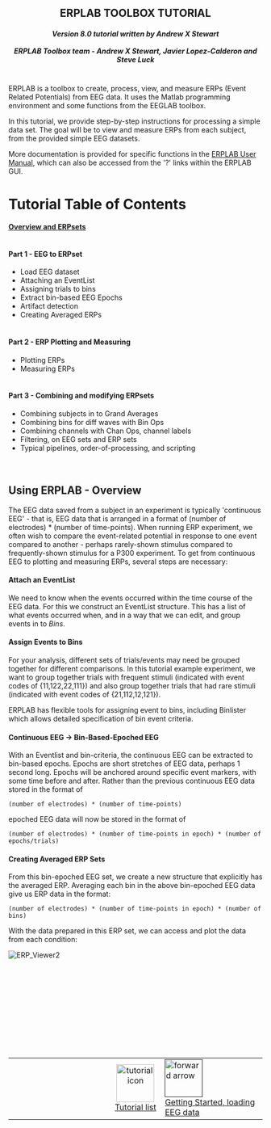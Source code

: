 <h2 align="center">ERPLAB TOOLBOX TUTORIAL </h2>
<h5 align="center">
Version 8.0 tutorial written by Andrew X Stewart <br><br>
ERPLAB Toolbox team -  Andrew X Stewart, Javier Lopez-Calderon and Steve Luck<br><br>
</h5>


ERPLAB is a toolbox to create, process, view, and measure ERPs (Event Related Potentials) from EEG data. It uses the Matlab programming environment and some functions from the EEGLAB toolbox.

In this tutorial, we provide step-by-step instructions for processing a simple data set. The goal will be to view and measure ERPs from each subject, from the provided simple EEG datasets.

More documentation is provided for specific functions in the [ERPLAB User Manual](https://github.com/lucklab/erplab/wiki/Manual), which can also be accessed from the '?' links within the ERPLAB GUI.

# Tutorial Table of Contents

#### [Overview and ERPsets](https://github.com/lucklab/erplab/wiki/ERPLAB-Tutorial/_edit#using-erplab---overview) <br><br>

#### **Part 1 - EEG to ERPset** <br>
  * Load EEG dataset <br>
  * Attaching an EventList <br>
  * Assigning trials to bins <br>
  * Extract bin-based EEG Epochs <br>
  * Artifact detection <br>
  * Creating Averaged ERPs <br> <br>

#### **Part 2 - ERP Plotting and Measuring** <br>
* Plotting ERPs
* Measuring ERPs <br> <br>

#### **Part 3 - Combining and modifying ERPsets** <br>
*  Combining subjects in to Grand Averages <br>
*  Combining bins for diff waves with Bin Ops <br>
*  Combining channels with Chan Ops, channel labels <br>
*  Filtering, on EEG sets and ERP sets <br>
*  Typical pipelines, order-of-processing, and scripting <br>
<br> <br>

## Using ERPLAB - Overview

The EEG data saved from a subject in an experiment is typically 'continuous EEG' - that is, EEG data that is arranged in a format of (number of electrodes) * (number of time-points). When running ERP experiment, we often wish to compare the event-related potential in response to one event compared to another - perhaps rarely-shown stimulus compared to frequently-shown stimulus for a P300 experiment. To get from continuous EEG to plotting and measuring ERPs, several steps are necessary:

#### Attach an EventList
We need to know when the events occurred within the time course of the EEG data. For this we construct an EventList structure. This has a list of what events occurred when, and in a way that we can edit, and group events in to *Bins*.

#### Assign Events to Bins
For your analysis, different sets of trials/events may need be grouped together for different comparisons. In this tutorial example experiment, we want to group together trials with frequent stimuli (indicated with event codes of {11,122,22,111}) and also group together trials that had rare stimuli (indicated with event codes of {21,112,12,121}).

ERPLAB has flexible tools for assigning event to bins, including Binlister which allows detailed specification of bin event criteria.


#### Continuous EEG -> Bin-Based-Epoched EEG

With an Eventlist and bin-criteria, the continuous EEG can be extracted to bin-based epochs. Epochs are short stretches of EEG data, perhaps 1 second long. Epochs will be anchored around specific event markers, with some time before and after. Rather than the previous continuous EEG data stored in the format of

` (number of electrodes) * (number of time-points) `

epoched EEG data will now be stored in the format of 

`(number of electrodes) * (number of time-points in epoch) * (number of epochs/trials) `


#### Creating Averaged ERP Sets

From this bin-epoched EEG set, we create a new structure that explicitly has the averaged ERP. Averaging each bin in the above bin-epoched EEG data give us ERP data in the format:

` (number of electrodes) * (number of time-points in epoch) * (number of bins) `

With the data prepared in this ERP set, we can access and plot the data from each condition:

![ERP_Viewer2](https://user-images.githubusercontent.com/5137405/82585605-1b3c2380-9b4b-11ea-938a-91def4b6684d.png)

<br><br>



<!--Bottom Navigation HTML-->
<br><br><br><br>
----
<table >
  <tr>
    <td  align="right" width="40%">
    </td>
    <td  align="center" width="20%">
      <a href="https://github.com/lucklab/erplab/wiki/ERPLAB-Tutorial#tutorial-table-of-contents">
        <img src="https://github.com/lucklab/erplab/wiki/images/ionicicons/ios7-copy.png" alt="tutorial icon" height="75">
        <br>
        Tutorial list
       </a>
    </td>
    <td  align="left" width="40%">
      <a href=>
        <img src="https://github.com/lucklab/erplab/wiki/images/ionicicons/ios7-arrow-forward.png" alt="forward arrow" height="75">
        <br>
        Getting Started, loading EEG data
      </a>
    </td>
  </tr>
</table>